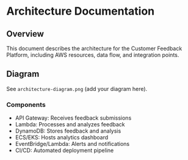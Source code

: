 # Architecture Documentation

## Overview
This document  describes the architecture for the Customer Feedback Platform, including AWS resources, data flow, and integration points.

## Diagram
See `architecture-diagram.png` (add your diagram here). 

### Components
- API Gateway: Receives feedback submissions
- Lambda: Processes and analyzes feedback
- DynamoDB: Stores feedback and analysis
- ECS/EKS: Hosts analytics dashboard
- EventBridge/Lambda: Alerts and notifications
- CI/CD: Automated deployment pipeline
